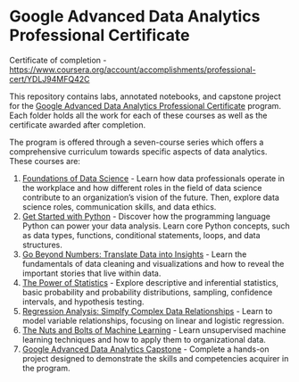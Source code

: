 # Google Advanced Data Analytics Professional Certificate

Certificate of completion - https://www.coursera.org/account/accomplishments/professional-cert/YDLJ94MFQ42C

This repository contains labs, annotated notebooks, and capstone project for the [Google Advanced Data Analytics Professional Certificate](https://www.coursera.org/professional-certificates/google-advanced-data-analytics) program. Each folder holds all the work for each of these courses as well as the certificate awarded after completion.

The program is offered through a seven-course series which offers a comprehensive curriculum towards specific aspects of data analytics. These courses are:

1. [Foundations of Data Science](https://www.coursera.org/learn/foundations-of-data-science?specialization=google-advanced-data-analytics) - Learn how data professionals operate in the workplace and how different roles in the field of data science contribute to an organization’s vision of the future. Then, explore data science roles, communication skills, and data ethics.
2. [Get Started with Python](https://www.coursera.org/learn/get-started-with-python?specialization=google-advanced-data-analytics) - Discover how the programming language Python can power your data analysis. Learn core Python concepts, such as data types, functions, conditional statements, loops, and data structures.
3. [Go Beyond Numbers: Translate Data into Insights](https://www.coursera.org/learn/go-beyond-the-numbers-translate-data-into-insight?specialization=google-advanced-data-analytics) - Learn the fundamentals of data cleaning and visualizations and how to reveal the important stories that live within data.
4. [The Power of Statistics](https://www.coursera.org/learn/the-power-of-statistics?specialization=google-advanced-data-analytics) - Explore descriptive and inferential statistics, basic probability and probability distributions, sampling, confidence intervals, and hypothesis testing.
5. [Regression Analysis: Simplfy Complex Data Relationships](https://www.coursera.org/learn/regression-analysis-simplify-complex-data-relationships?specialization=google-advanced-data-analytics) - Learn to model variable relationships, focusing on linear and logistic regression.
6. [The Nuts and Bolts of Machine Learning](https://www.coursera.org/learn/the-nuts-and-bolts-of-machine-learning?specialization=google-advanced-data-analytics) - Learn unsupervised machine learning techniques and how to apply them to organizational data. 
7. [Google Advanced Data Analytics Capstone](https://www.coursera.org/learn/google-advanced-data-analytics-capstone?specialization=google-advanced-data-analytics) - Complete a hands-on project designed to demonstrate the skills and competencies acquirer in the program. 
